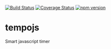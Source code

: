 [![Build Status](https://travis-ci.org/brendonbarreto/tempojs.svg?branch=master)](https://travis-ci.org/brendonbarreto/tempojs)
[![Coverage Status](https://coveralls.io/repos/github/brendonbarreto/tempojs/badge.svg?branch=master)](https://coveralls.io/github/brendonbarreto/tempojs?branch=master)
[![npm version](https://badge.fury.io/js/tempojs.svg)](https://badge.fury.io/js/tempojs)

# tempojs
Smart javascript timer

